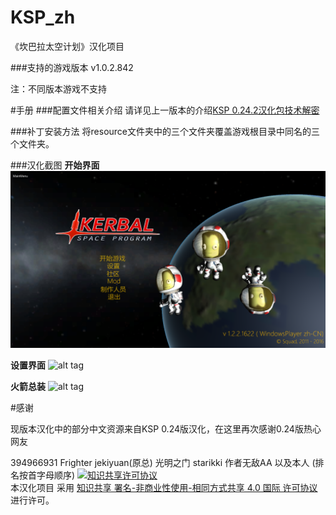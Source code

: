 # KSP_zh
《坎巴拉太空计划》汉化项目

###支持的游戏版本
v1.0.2.842

注：不同版本游戏不支持

#手册
###配置文件相关介绍
请详见上一版本的介绍[KSP 0.24.2汉化包技术解密](http://bbs.deeptimes.org/forum.php?mod=viewthread&tid=2137227&extra=page%3D2)

###补丁安装方法
将resource文件夹中的三个文件夹覆盖游戏根目录中同名的三个文件夹。

###汉化截图
**开始界面**
![alt tag](https://github.com/TimChen44/KSP_zh/blob/master/doc/screenshot2.png)

**设置界面**
![alt tag](https://github.com/TimChen44/KSP_zh/blob/master/doc/screenshot3.png)

**火箭总装**
![alt tag](https://github.com/TimChen44/KSP_zh/blob/master/doc/screenshot4.png)

#感谢

现版本汉化中的部分中文资源来自KSP 0.24版汉化，在这里再次感谢0.24版热心网友

394966931 Frighter jekiyuan(原总) 光明之门 starikki 作者无敌AA 以及本人 (排名按首字母顺序)
<a rel="license" href="http://creativecommons.org/licenses/by-nc-sa/4.0/"><img alt="知识共享许可协议" style="border-width:0" src="https://i.creativecommons.org/l/by-nc-sa/4.0/88x31.png" /></a><br />本汉化项目 采用 <a rel="license" href="http://creativecommons.org/licenses/by-nc-sa/4.0/">知识共享 署名-非商业性使用-相同方式共享 4.0 国际 许可协议</a>进行许可。